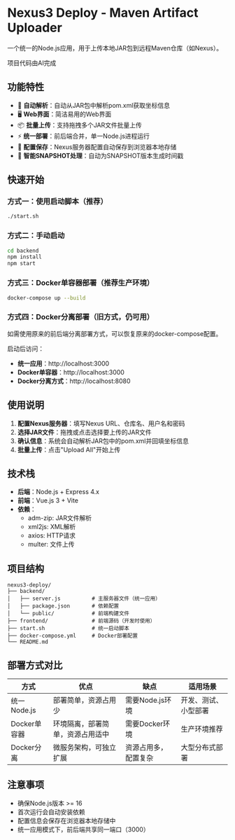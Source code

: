 # Nexus3 Deploy - Maven Artifact Uploader

一个统一的Node.js应用，用于上传本地JAR包到远程Maven仓库（如Nexus）。

项目代码由AI完成

## 功能特性

- 🎯 **自动解析**：自动从JAR包中解析pom.xml获取坐标信息
- 🖥️ **Web界面**：简洁易用的Web界面
- 📦 **批量上传**：支持拖拽多个JAR文件批量上传
- ⚡ **统一部署**：前后端合并，单一Node.js进程运行
- 💾 **配置保存**：Nexus服务器配置自动保存到浏览器本地存储
- 🔄 **智能SNAPSHOT处理**：自动为SNAPSHOT版本生成时间戳

## 快速开始

### 方式一：使用启动脚本（推荐）
```bash
./start.sh
```

### 方式二：手动启动
```bash
cd backend
npm install
npm start
```

### 方式三：Docker单容器部署（推荐生产环境）
```bash
docker-compose up --build
```

### 方式四：Docker分离部署（旧方式，仍可用）
如需使用原来的前后端分离部署方式，可以恢复原来的docker-compose配置。

启动后访问：
- **统一应用**：http://localhost:3000
- **Docker单容器**：http://localhost:3000
- **Docker分离方式**：http://localhost:8080

## 使用说明

1. **配置Nexus服务器**：填写Nexus URL、仓库名、用户名和密码
2. **选择JAR文件**：拖拽或点击选择要上传的JAR文件
3. **确认信息**：系统会自动解析JAR包中的pom.xml并回填坐标信息
4. **批量上传**：点击"Upload All"开始上传

## 技术栈

- **后端**：Node.js + Express 4.x
- **前端**：Vue.js 3 + Vite
- **依赖**：
  - adm-zip: JAR文件解析
  - xml2js: XML解析
  - axios: HTTP请求
  - multer: 文件上传

## 项目结构

```
nexus3-deploy/
├── backend/
│   ├── server.js          # 主服务器文件（统一应用）
│   ├── package.json       # 依赖配置
│   └── public/            # 前端构建文件
├── frontend/              # 前端源码（开发时使用）
├── start.sh               # 统一启动脚本
├── docker-compose.yml     # Docker部署配置
└── README.md
```

## 部署方式对比

| 方式 | 优点 | 缺点 | 适用场景 |
|------|------|------|----------|
| 统一Node.js | 部署简单，资源占用少 | 需要Node.js环境 | 开发、测试、小型部署 |
| Docker单容器 | 环境隔离，部署简单，资源占用适中 | 需要Docker环境 | 生产环境推荐 |
| Docker分离 | 微服务架构，可独立扩展 | 资源占用多，配置复杂 | 大型分布式部署 |

## 注意事项

- 确保Node.js版本 >= 16
- 首次运行会自动安装依赖
- 配置信息会保存在浏览器本地存储中
- 统一应用模式下，前后端共享同一端口（3000）
